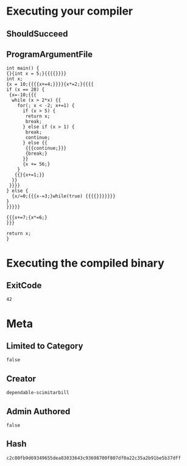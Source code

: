 # Executing your compiler

## ShouldSucceed

## ProgramArgumentFile

```
int main() {
{}{int x = 5;}{{{{}}}}
int x;
{x = 10;{{{{x+=4;}}}}{x*=2;}{{{{
if (x == 28) {
 {x=-10;{{{
  while (x > 2*x) {{
    for(; x < -2; x+=1) {
      if (x > 5) {
       return x;
       break;
      } else if (x > 1) {
       break;
       continue;
      } else {{
       {{{continue;}}}
       {break;}
      }}
      {x += 56;}
    }
   {{}{x+=1;}}
  }}
 }}}}
} else {
  {x/=0;{{{x-=3;}while(true) {{{{}}}}}}}
}
}}}}}

{{{x+=7;{x*=6;}
}}}

return x;
}
```

# Executing the compiled binary

## ExitCode

```
42
```

# Meta

## Limited to Category

```
false
```

## Creator

```
dependable-scimitarbill
```

## Admin Authored

```
false
```

## Hash

```
c2c80fb9d69349655dea83033643c93698700f807df0a22c35a2b91be5b37dff
```
